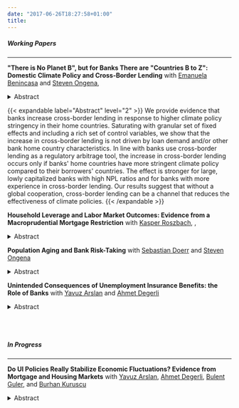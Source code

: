 ```yaml
---
date: "2017-06-26T18:27:58+01:00"
title: 
---
```

##### Working Papers 
---
**"There is No Planet B", but for Banks There are "Countries B to Z": Domestic Climate Policy and Cross-Border Lending**
with [Emanuela Benincasa](https://emanuelabenincasa.wordpress.com/) and [Steven Ongena](https://sites.google.com/site/stevenongena/),<i href="https://papers.ssrn.com/sol3/papers.cfm?abstract_id=4075737" target="_blank" rel="noopener noreferrer" class="ai ai-ssrn"></i> <i href="https://gkabas.netlify.app/files/BenincasaKabasOngena.pdf" target="_blank" rel="noopener noreferrer" class="fa fa-download"></i>
<details><summary>Abstract</summary>
<br>We provide evidence that banks increase cross-border lending in response to higher climate policy stringency in their home countries. Saturating with granular set of fixed effects and including a rich set of control variables, we show that the increase in cross-border lending is not driven by loan demand and/or other bank home country characteristics. In line with banks use cross-border lending as a regulatory arbitrage tool, the increase in cross-border lending occurs only if banks' home countries have more stringent climate policy compared to their borrowers' countries. The effect is stronger for large, lowly capitalized banks with high NPL ratios and for banks with more experience in cross-border lending. Our results suggest that without a global cooperation, cross-border lending can be a channel that reduces the effectiveness of climate policies. </br></details>

{{< expandable label="Abstract" level="2" >}}
We provide evidence that banks increase cross-border lending in response to higher climate policy stringency in their home countries. Saturating with granular set of fixed effects and including a rich set of control variables, we show that the increase in cross-border lending is not driven by loan demand and/or other bank home country characteristics. In line with banks use cross-border lending as a regulatory arbitrage tool, the increase in cross-border lending occurs only if banks' home countries have more stringent climate policy compared to their borrowers' countries. The effect is stronger for large, lowly capitalized banks with high NPL ratios and for banks with more experience in cross-border lending. Our results suggest that without a global cooperation, cross-border lending can be a channel that reduces the effectiveness of climate policies.
{{< /expandable >}}

**Household Leverage and Labor Market Outcomes: Evidence from a Macroprudential Mortgage Restriction**
with [Kasper Roszbach](https://sites.google.com/view/kasperroszbach), <a href="[https://www.linkedin.com/in/gazi-kaba%C5%9F-14456612a/](https://papers.ssrn.com/sol3/papers.cfm?abstract_id=4075737)" target="_blank" rel="noopener noreferrer" class="ai ai-ssrn"></a>, <a href="[https://www.linkedin.com/in/gazi-kaba%C5%9F-14456612a/]([https://papers.ssrn.com/sol3/papers.cfm?abstract_id=4075737](https://gkabas.netlify.app/files/BenincasaKabasOngena.pdf))" target="_blank" rel="noopener noreferrer" class="fa fa-download"></a>

<details><summary>Abstract</summary>
<br>Does households' leverage matter for their job search, matching in the labor market, and wages? To answer this question we exploit a loan-to-value ratio restriction in Norway that exogenously reduces household leverage and a sample of displaced workers who lost their jobs due to mass layoffs. We find that a reduction in leverage improves the starting wages of displaced workers. Lower leverage allows workers to prolong their unemployment duration, find jobs in higher paying firms, and switch into new occupations and industries. The positive effects are long-lasting and more pronounced for young and higher educated workers. Our results indicate that policies aimed at limiting households' leverage have the potential to substantially improve their labor market outcomes by reducing the frictions that leverage creates in the job search.</br></details>

**Population Aging and Bank Risk-Taking**
with [Sebastian Doerr](https://www.bis.org/author/sebastian_doerr.htm) and [Steven Ongena](https://sites.google.com/site/stevenongena/)

<details><summary>Abstract</summary>
<br>Does population aging affect bank lending? To answer this question we exploit geographic variation in population aging across U.S. counties to provide the first evidence on its impact on bank risk-taking. We find that banks more exposed to aging counties experience deposit inflows due to seniors' higher savings rate. They consequently extend more credit, but relax lending standards: Loan-to-income ratios increase and application rejection rates decline. Exposed banks also see a sharper rise in nonperforming loans during downturns, suggesting that population aging may lead to financial instability. These results are in line with an increase in savings and a decline in investment opportunities induced by population aging. </br></details>


**Unintended Consequences of Unemployment Insurance Benefits: the Role of Banks**
with [Yavuz Arslan](https://yavuzarslan.org/) and [Ahmet Degerli](https://sites.google.com/view/ahmetdegerli/home)

<details><summary>Abstract</summary>
<br>We use disaggregated U.S. data and a border discontinuity design to show that more generous unemployment insurance (UI) policies lower bank deposits. We test several channels that could explain this decline and find evidence consistent with households lowering their precautionary savings. Since deposits are the largest and most stable source of funding for banks, the decrease in deposits affects bank lending. Banks that raise deposits in states with generous UI policies squeeze their small business lending. Furthermore, counties that are served by these banks experience a higher unemployment rate and lower wage growth. </br></details>

<br> </br>

##### In Progress
---

**Do UI Policies Really Stabilize Economic Fluctuations? Evidence from Mortgage and Housing Markets**
with [Yavuz Arslan](https://yavuzarslan.org/), [Ahmet Degerli](https://sites.google.com/view/ahmetdegerli/home), [Bulent Guler](https://bguler.pages.iu.edu/), and [Burhan Kuruscu](https://sites.google.com/site/bkuruscu/research)
<details><summary>Abstract</summary>
<br>We question the predominantly held view that unemployment insurance (UI) policies automatically stabilize economic fluctuations. We argue that, while UI policies may stabilize downturns ex-post, ex-ante it amplifies the upswings. As a result, in many cases, such policies may increase the volatility. The underlying mechanism is that when UI benefits become more generous left tail income risk declines. As a result household reduce their savings and increase borrowing. In particular, we show that down payment ratios decline, mortgage credit volume, hence household leverage increases. As households demand more credit, the size of bank assets, in particular the size of mortgage portfolio increases. The weakening of balance sheet strength in return increases the vulnerability to shocks that works against the stabilization effects UI benefits. On top of these, more generous UI benefits enable consumers to increase their debt more during favorable times. As a result booms get amplified with higher UI benefits. </br></details>
